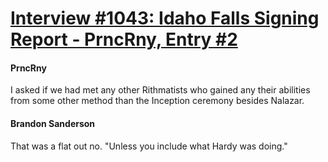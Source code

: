 # [Interview #1043: Idaho Falls Signing Report - PrncRny, Entry #2](https://www.theoryland.com/intvmain.php?i=1043#2)

#### PrncRny

I asked if we had met any other Rithmatists who gained any their abilities from some other method than the Inception ceremony besides Nalazar.

#### Brandon Sanderson

That was a flat out no. "Unless you include what Hardy was doing."

